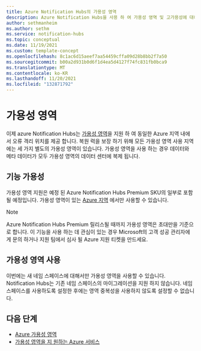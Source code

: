 ```yaml
---
title: Azure Notification Hubs의 가용성 영역
description: Azure Notification Hubs을 사용 하 여 가용성 영역 및 고가용성에 대해 알아봅니다.
author: sethmanheim
ms.author: sethm
ms.service: notification-hubs
ms.topic: conceptual
ms.date: 11/19/2021
ms.custom: template-concept
ms.openlocfilehash: 8c1ac6d15aeef7aa54459cffa09d28b8bb2f7a50
ms.sourcegitcommit: b00a2d931b0d6f1d4ea5d4127f74fc831fb0bca9
ms.translationtype: MT
ms.contentlocale: ko-KR
ms.lasthandoff: 11/20/2021
ms.locfileid: "132871792"
---
```

# <a name="availability-zones"></a>가용성 영역

이제 azure Notification Hubs는 [가용성 영역](/azure/availability-zones/az-overview)을 지원 하 여 동일한 Azure 지역 내에서 오류 격리 위치를 제공 합니다. 복원 력을 보장 하기 위해 모든 가용성 영역 사용 지역에는 세 가지 별도의 가용성 영역이 있습니다. 가용성 영역을 사용 하는 경우 데이터와 메타 데이터가 모두 가용성 영역의 데이터 센터에 복제 됩니다.

## <a name="feature-availability"></a>기능 가용성

가용성 영역 지원은 예정 된 Azure Notification Hubs Premium SKU의 일부로 포함 될 예정입니다. 가용성 영역이 있는 [Azure 지역](/azure/availability-zones/az-region) 에서만 사용할 수 있습니다.

> [!NOTE]
> Azure Notification Hubs Premium 릴리스될 때까지 가용성 영역은 초대만을 기준으로 합니다. 이 기능을 사용 하는 데 관심이 있는 경우 Microsoft의 고객 성공 관리자에 게 문의 하거나 지원 팀에서 심사 될 Azure 지원 티켓을 만드세요.

## <a name="enable-availability-zones"></a>가용성 영역 사용

이번에는 새 네임 스페이스에 대해서만 가용성 영역을 사용할 수 있습니다. Notification Hubs는 기존 네임 스페이스의 마이그레이션을 지원 하지 않습니다. 네임스페이스를 사용하도록 설정한 후에는 영역 중복성을 사용하지 않도록 설정할 수 없습니다.

## <a name="next-steps"></a>다음 단계

- [Azure 가용성 영역](/azure/availability-zones/az-overview)
- [가용성 영역을 지 원하는 Azure 서비스](/azure/availability-zones/az-region)
